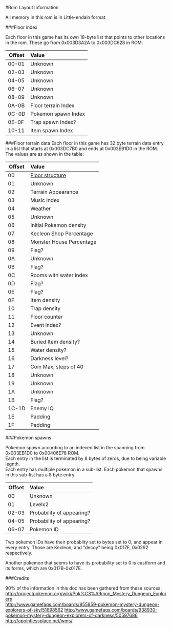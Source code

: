 #Rom Layout Information

All memory in this rom is in Little-endain format

###Floor index

Each floor in this game has its own 18-byte list that points to other locations in the rom.
These go from 0x003D3A2A to 0x003DC628 in ROM.

|Offset|Value|
|------|:----|
|00-01|Unknown|
|02-03|Unknown|
|04-05|Unknown|
|06-07|Unknown|
|08-09|Unknown|
|0A-0B|Floor terrain Index|
|0C-0D|Pokemon spawn Index|
|0E-0F|Trap spawn Index?|
|10-11|Item spawn Index|

###Floor terrain data
Each floor in this game has 32 byte terrain data entry in a list that starts at 0x003DC7B0 and ends at 0x003EB1D0 in the ROM.
The values are as shown in the table:

|Offset|Value|
|------|:----|
|00|[Floor structure](floorLayouts.md)|
|01|Unknown|
|02|Terrain Appearance|
|03|Music index|
|04|Weather|
|05|Unknown|
|06|Initial Pokemon density|
|07|Kecleon Shop Percentage|
|08|Monster House Percentage|
|09|Flag?|
|0A|Unknown|
|0B|Flag?|
|0C|Rooms with water index|
|0D|Flag?|
|0E|Flag?|
|0F|Item density|
|10|Trap density|
|11|Floor counter|
|12|Event index?|
|13|Unknown|
|14|Buried Item density?|
|15|Water density?|
|16|Darkness level?|
|17|Coin Max, steps of 40|
|18|Unknown|
|19|Unknown|
|1A|Unknown|
|1B|Flag?|
|1C-1D|Enemy IQ|
|1E|Padding|
|1F|Padding|

###Pokemon spawns

Pokemon spawn according to an indexed list in the spanning from 0x003EB1D0 to 0x00406E78 ROM.  
Each entry in the list is terminated by 8 bytes of zeros, due to being variable legnth.  
Each entry has multiple pokemon in a sub-list.
Each pokemon that spawns in this sub-list has a 8 byte entry.

|Offset|Value|
|------|:----|
|00|Unknown|
|01|Levelx2|
|02-03|Probability of appearing?|
|04-05|Probability of appearing?|
|06-07|Pokemon ID|

Two pokemon IDs have their probablity set to bytes set to 0, and appear in every entry.
Those are Kecleon, and "decoy" being 0x017F, 0x0292 respectively.

Another pokemon that seems to have its probability set to 0 is castform and its forms, which are 0x017B-0x017E.

###Credits

90% of the information in this doc has been gathered from these sources:  
http://projectpokemon.org/wiki/Pok%C3%A9mon_Mystery_Dungeon_Explorers  
http://www.gamefaqs.com/boards/955859-pokemon-mystery-dungeon-explorers-of-sky/51698562
http://www.gamefaqs.com/boards/938930-pokemon-mystery-dungeon-explorers-of-darkness/50597686
http://apointlessplace.net/wms/
